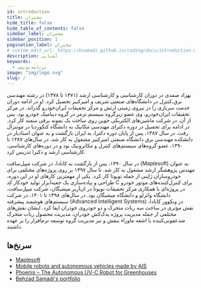 ```yaml
---
id: introduction
title: سخنران
hide_title: false
hide_table_of_contents: false
sidebar_label: سخنران
sidebar_position: 1
pagination_label: سخنران
# custom_edit_url: https://bsamadi.github.io/coding/docs/introduction.md
description: آشنایی
keywords:
  - برنامه‌نویسی
image: "img/logo.svg"
slug: /
---
```


بهزاد صمدی در دوران کارشناسی و کارشناسی ارشد (۱۳۷۱ تا ۱۳۷۸) در رشته مهندسی برق،‌کنترل در دانشگاه‌های صنعتی شریف و امیرکبیر تحصیل کرد. او در ادامه دوران خدمت سربازی را در نیروی زمینی ارتش و مرکز تحقیقات ایران‌خودرو گذراند. در مرکز تحقیقات ایران‌خودرو، وی عضو زیرگروه سیستم ترمز در گروه دینامیک خودرو بود. پس از آن، در شرکت ماشین‌های الکتریکی جوین روی ساخت یک نمونه برقی سمند کار کرد. در ادامه برای تحصیل در دوره دکترای مهندسی مکانیک به دانشگاه کنکوردیا در مونترال رفت. در سال ۱۳۸۷، پس از پایان دوره دکترا، به ایران بازگشت و به عنوان استادیار در دانشکده مهندسی برق دانشگاه صنعتی امیرکبیر مشغول به کار شد. در سال‌های ۱۳۸۷ تا ۱۳۹۰، عضو گروه‌های سیستم‌های کنترل و مکاترونیک بود و در دوره‌های کارشناسی، کارشناسی ارشد و دکترا تدریس کرد.

در سال ۱۳۹۰، پس از بازگشت به کانادا، در شرکت میپل‌سافت (Maplesoft) به عنوان مهندس پژوهشگر ارشد مشغول به کار شد. تا سال ۱۳۹۷ بر روی پروژه‌های مختلفی برای خودروسازان ژاپنی از جمله تویوتا کار کرد. یکی از مهمترین کارهای او در این دوره، طراحی و پیاده‌سازی یک جعبه‌ابزار تولید خودکار کد C برای کنترل‌کننده‌های موتور خودرو در پروژه‌ای با همکاری مرکز تحقیقات تویوتا در ان‌آربر میشیگان، شرکت میپل‌سافت، دانشگاه واترلو و دانشگاه میشیگان بود.
در سال‌های ۱۳۹۸ تا ۱۴۰۱، در شرکت سیستم‌های هوشمند پیشرفته (Advanced Intelligent Systems) در ونکوور کانادا، نقش مؤثری در ساخت سه ربات متحرک و دو خودروی خودران ایفا کرد. ایشان نقش‌های مختلفی از جمله مدیریت پروژه یدک‌کش خودران، مدیریت محصول ربات متحرک ضدعفونی‌کننده با اشعه ماوراء بنفش و نیز مدیریت گروه توسعه نرم‌افزار را بر عهده داشتند.

## سرنخ‌ها

<div dir="auto">

- [Maplesoft](https://maplesoft.com/)
- [Mobile robots and autonomous vehicles made by AIS](https://youtu.be/ilNIkZJ3NwY)
- [Phoenix – The Autonomous UV-C Robot for Greenhouses](https://youtu.be/idD_xI074bY)
- [Behzad Samadi's portfolio](https://linktr.ee/mechatronics3d)

</div>

